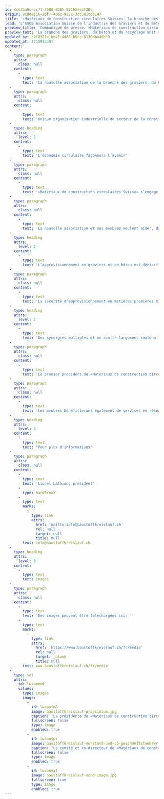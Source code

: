 ```yaml
---
id: cc64ba8c-cc71-4500-8285-521b8ee3f20c
origin: 9c0de116-2bf7-406c-952c-3dc3e1cd5147
title: '«Matériaux de construction circulaires Suisse»: la branche des graviers, du béton et du recyclage unit ses forces dans une nouvelle association professionnelle.'
lead: 'L’ASGB Association Suisse de l’industrie des Graviers et du Béton et l’asr Recyclage matériaux construction Suisse ont décidé ce jour de fusionner. L’association «Matériaux de construction circulaires Suisse» née de cette fusion est une nouvelle association professionnelle forte qui souhaite marquer l’avenir du secteur de la construction et du recyclage en Suisse et contribuer à le façonner. La sécurité d’approvisionnement de notre pays en matières premières minérales et le bouclage des cycles préservant la valeur sont au cœur de cette fusion.'
preview_title: 'Communiqué de presse: «Matériaux de construction circulaires Suisse»'
preview_text: 'La branche des graviers, du béton et du recyclage unit ses forces dans une nouvelle association professionnelle.'
updated_by: c2f8321e-be41-4d83-b9ee-8136dba46b39
updated_at: 1715932391
content:
  -
    type: paragraph
    attrs:
      class: null
    content:
      -
        type: text
        text: 'La nouvelle association de la branche des graviers, du béton et du recyclage s’appelle «Matériaux de construction circulaires Suisse». Aujourd’hui, jour de la fondation, quelque 400 membres ont formalisé la fusion de l’ASGB Association Suisse de l’industrie des Graviers et du Béton avec l’asr Recyclage matériaux construction Suisse. Les membres des deux associations avaient en amont approuvé la fusion lors de leurs assemblées générales. La nouvelle association entend unir les forces communes, développer encore les compétences professionnelles, anticiper les défis à venir et façonner activement l’avenir du secteur suisse de la construction.'
  -
    type: paragraph
    attrs:
      class: null
    content:
      -
        type: text
        text: 'Unique organisation industrielle du secteur de la construction, elle représente les intérêts de toutes les parties prenantes sur la base d’une économie circulaire de qualité: de l’ exploitation au dépôt en passant par le maintien multiple dans le circuit. Dans le domaine des matériaux de construction minéraux, «Matériaux de construction circulaires Suisse» affiche dès sa création un degré d’organisation de plus de 80% et représente plus de 1’000 sites d’exploitation de gravier, centrales à béton et centres de recyclage suisses. En coordination avec les autorités de planification, elle veut contribuer à mettre en place des conditions-cadres qui garantissent l’approvisionnement durable du secteur de la construction en matières premières et matériaux de construction minéraux, et à sécuriser ainsi les quelque 100’000 emplois du secteur principal de la construction à long terme.'
  -
    type: heading
    attrs:
      level: 2
    content:
      -
        type: text
        text: 'L’économie circulaire façonnera l’avenir'
  -
    type: paragraph
    attrs:
      class: null
    content:
      -
        type: text
        text: '«Matériaux de construction circulaires Suisse» s’engage en faveur d’une utilisation durable et respectueuse de l’environnement des matières premières minérales. Et ce, en particulier dans un contexte de raréfaction croissante des ressources. Il s’agit de maintenir les matériaux de construction dans le circuit, ce que la société et la politique attendent à juste titre. Le thème de l’économie circulaire, qui a déjà marqué l’économie, notamment le secteur de la construction ces dernières années, et qui gagnera fortement en importance à l’avenir, doit donc être au cœur des activités de l’association. Pour cela, il faut promouvoir des technologies et des méthodes innovantes pour l’exploitation et le traitement des matières premières minérales et des matériaux de construction recyclés dans le respect de l’environnement. La coopération entre les hautes écoles, les institutions de recherche et les entreprises sera intensifiée à cet effet, créant ainsi un nouveau centre de compétences.'
  -
    type: paragraph
    attrs:
      class: null
    content:
      -
        type: text
        text: 'La nouvelle association et ses membres veulent aider, dans le domaine des matériaux de construction, à réduire les quantités de déchets grâce à des cycles de qualité et à des assainissements respectueux de l’environnement. Ce faisant, ils entendent contribuer efficacement à limiter l’empreinte écologique et à une Suisse durable. En particulier, l’utilisation des gravières comme habitat pour la faune et la flore offre un potentiel supplémentaire. À la fin de l’exploitation de gravier, les surfaces sont remises en état et renaturées pour que la qualité des sols soit au moins aussi élevée qu’avant l’exploitation. Ainsi, la nature est intégrée naturellement dans l’économie circulaire.'
  -
    type: heading
    attrs:
      level: 2
    content:
      -
        type: text
        text: 'L’approvisionnement en graviers et en béton est décisif pour la Suisse'
  -
    type: paragraph
    attrs:
      class: null
    content:
      -
        type: text
        text: 'La sécurité d’approvisionnement en matières premières minérales et la sécurité de l’élimination des matériaux de démolition seront également des thèmes importants de «Matériaux de construction circulaires Suisse» du fait de la raréfaction croissante des ressources. Les grandes surfaces imposées par leur destination, dont les membres de l’association sont tributaires pour le traitement du gravier et des matériaux de démolition, se font de plus en plus rares. Cela est la conséquence des réglementations de protection toujours plus nombreuses et de l’augmentation des besoins de la population en matière d’habitat, de loisirs et d’espace de travail. Une pénurie d’approvisionnement serait toutefois fatale pour la Suisse. Si les ressources minérales venaient à manquer en raison de la problématique des autorisations, les entreprises, le pays et sa population se trouveraient confrontés à un problème majeur. L’association veut donc s’engager pour que l’approvisionnement des chantiers en matériaux de construction de qualité reste garanti à l’avenir et que ceux-ci soient traités de manière appropriée en vue de leur réutilisation.'
  -
    type: heading
    attrs:
      level: 2
    content:
      -
        type: text
        text: 'Des synergies multiples et un comité largement soutenu'
  -
    type: paragraph
    attrs:
      class: null
    content:
      -
        type: text
        text: 'Le premier président de «Matériaux de construction circulaires Suisse» est Lionel Lathion, président de Lathion Group SA et ingénieur civil ETHZ. Christoph Duijts, CEO de KIBAG, et Stefan Eberhard, propriétaire de stefan eberhard ag, le secondent en tant que vice-présidents. Composé de 14 membres, le nouveau comité de l’association, bénéficie d’une large assise professionnelle et régionale et doit notamment intensifier la collaboration avec les associations cantonales. Il s’agit d’introduire les thèmes importants dans la politique et la société, également au niveau local. La fusion des deux associations permet en outre de mutualiser de nombreuses connaissances. Le nouvel office central de «Matériaux de construction circulaires Suisse» peut compter sur l’expertise et l’expérience de 19 collaborateurs et collaboratrices issus des domaines de la politique, de la technique, de la nature et du sol ainsi que sur des offres de formation.'
  -
    type: paragraph
    attrs:
      class: null
    content:
      -
        type: text
        text: 'Les membres bénéficieront également de services en réseau. Parallèlement, le monde politique et les autorités au niveau national, cantonal et régional auront un point de contact central disposant d’une grande compétence technique et en matière de solutions.'
  -
    type: heading
    attrs:
      level: 3
    content:
      -
        type: text
        text: "Pour plus d'informations"
  -
    type: paragraph
    attrs:
      class: null
    content:
      -
        type: text
        text: 'Lionel Lathion, président'
      -
        type: hardBreak
      -
        type: text
        marks:
          -
            type: link
            attrs:
              href: 'mailto:info@baustoffkreislauf.ch'
              rel: null
              target: null
              title: null
        text: info@baustoffkreislauf.ch
  -
    type: heading
    attrs:
      level: 3
    content:
      -
        type: text
        text: Images
  -
    type: paragraph
    attrs:
      class: null
    content:
      -
        type: text
        text: 'Des images peuvent être téléchargées ici: '
      -
        type: text
        marks:
          -
            type: link
            attrs:
              href: 'https://www.baustoffkreislauf.ch/fr/media'
              rel: null
              target: _blank
              title: null
        text: www.baustoffkreislauf.ch/fr/media
  -
    type: set
    attrs:
      id: lwaaoeo0
      values:
        type: images
        image:
          -
            id: lwaaofm8
            image: baustoffkreislauf-praesidium.jpg
            caption: 'La présidence de «Matériaux de construction circulaires Suisse».'
            fullscreen: false
            type: image
            enabled: true
          -
            id: lwaaospr
            image: baustoffkreislauf-vorstand-und-co-geschaeftsfuehrer.jpg
            caption: 'Le comité et co-directeur de «Matériaux de construction circulaires Suisse».'
            fullscreen: false
            type: image
            enabled: true
          -
            id: lwaaoyit
            image: baustoffkreislauf-mood-image.jpg
            fullscreen: true
            type: image
            enabled: true
---
```

